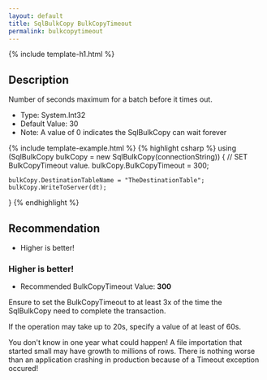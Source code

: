 ```yaml
---
layout: default
title: SqlBulkCopy BulkCopyTimeout
permalink: bulkcopytimeout
---
```


{% include template-h1.html %}

## Description

Number of seconds maximum for a batch before it times out.

- Type: System.Int32
- Default Value: 30 
- Note: A value of 0 indicates the SqlBulkCopy can wait forever

{% include template-example.html %} 
{% highlight csharp %}
using (SqlBulkCopy bulkCopy = new SqlBulkCopy(connectionString))
{
    // SET BulkCopyTimeout value.
    bulkCopy.BulkCopyTimeout = 300;

    bulkCopy.DestinationTableName = "TheDestinationTable";
    bulkCopy.WriteToServer(dt);
}
{% endhighlight %}

## Recommendation
- Higher is better!

### Higher is better!
 - Recommended BulkCopyTimeout Value: **300**
 
Ensure to set the BulkCopyTimeout to at least 3x of the time the SqlBulkCopy need to complete the transaction.

If the operation may take up to 20s, specify a value of at least of 60s.

You don't know in one year what could happen! A file importation that started small may have growth to millions of rows. There is nothing worse than an application crashing in production because of a Timeout exception occured!
